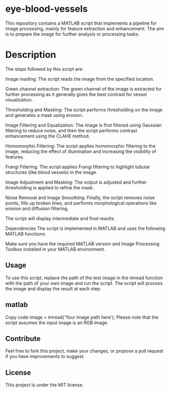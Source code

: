 # eye-blood-vessels
This repository contains a MATLAB script that implements a pipeline for image processing, mainly for feature extraction and enhancement. The aim is to prepare the image for further analysis or processing tasks.
# Description
The steps followed by this script are:

Image reading: The script reads the image from the specified location.

Green channel extraction: The green channel of the image is extracted for further processing as it generally gives the best contrast for vessel visualization.

Thresholding and Masking: The script performs thresholding on the image and generates a mask using erosion.

Image Filtering and Equalization: The image is first filtered using Gaussian filtering to reduce noise, and then the script performs contrast enhancement using the CLAHE method.

Homomorphic Filtering: The script applies homomorphic filtering to the image, reducing the effect of illumination and increasing the visibility of features.

Frangi Filtering: The script applies Frangi filtering to highlight tubular structures (like blood vessels) in the image.

Image Adjustment and Masking: The output is adjusted and further thresholding is applied to refine the mask.

Noise Removal and Image Smoothing: Finally, the script removes noise points, fills up broken lines, and performs morphological operations like erosion and diffusion filtering.

The script will display intermediate and final results.

Dependencies
The script is implemented in MATLAB and uses the following MATLAB functions:

Make sure you have the required MATLAB version and Image Processing Toolbox installed in your MATLAB environment.

##  Usage
To use this script, replace the path of the test image in the imread function with the path of your own image and run the script. The script will process the image and display the result at each step.

##  matlab
Copy code
image = imread('Your image path here');
Please note that the script assumes the input image is an RGB image.

##  Contribute
Feel free to fork this project, make your changes, or propose a pull request if you have improvements to suggest.

##  License
This project is under the MIT license.
